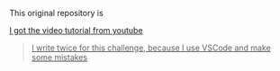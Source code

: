 This original repository is

<a href="https://github.com/faizan-code/Professional-cipher/blob/main/Students%20result/1_Students_marks_analysis.ipynb">

I got the video tutorial from youtube

> I write twice for this challenge, because I use VSCode and make some mistakes
